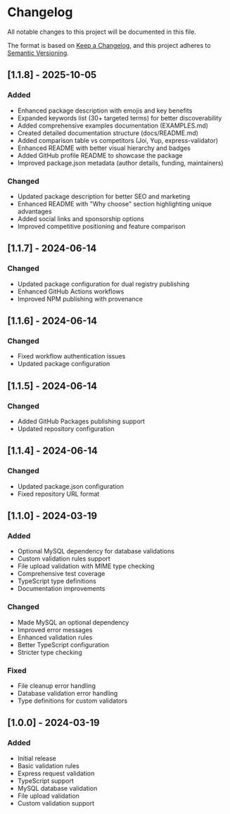 # Changelog

All notable changes to this project will be documented in this file.

The format is based on [Keep a Changelog](https://keepachangelog.com/en/1.0.0/),
and this project adheres to [Semantic Versioning](https://semver.org/spec/v2.0.0.html).

## [1.1.8] - 2025-10-05

### Added
- Enhanced package description with emojis and key benefits
- Expanded keywords list (30+ targeted terms) for better discoverability
- Added comprehensive examples documentation (EXAMPLES.md)
- Created detailed documentation structure (docs/README.md)
- Added comparison table vs competitors (Joi, Yup, express-validator)
- Enhanced README with better visual hierarchy and badges
- Added GitHub profile README to showcase the package
- Improved package.json metadata (author details, funding, maintainers)

### Changed
- Updated package description for better SEO and marketing
- Enhanced README with "Why choose" section highlighting unique advantages
- Added social links and sponsorship options
- Improved competitive positioning and feature comparison

## [1.1.7] - 2024-06-14

### Changed
- Updated package configuration for dual registry publishing
- Enhanced GitHub Actions workflows
- Improved NPM publishing with provenance

## [1.1.6] - 2024-06-14

### Changed
- Fixed workflow authentication issues
- Updated package configuration

## [1.1.5] - 2024-06-14

### Changed
- Added GitHub Packages publishing support
- Updated repository configuration

## [1.1.4] - 2024-06-14

### Changed
- Updated package.json configuration
- Fixed repository URL format

## [1.1.0] - 2024-03-19

### Added
- Optional MySQL dependency for database validations
- Custom validation rules support
- File upload validation with MIME type checking
- Comprehensive test coverage
- TypeScript type definitions
- Documentation improvements

### Changed
- Made MySQL an optional dependency
- Improved error messages
- Enhanced validation rules
- Better TypeScript configuration
- Stricter type checking

### Fixed
- File cleanup error handling
- Database validation error handling
- Type definitions for custom validators

## [1.0.0] - 2024-03-19

### Added
- Initial release
- Basic validation rules
- Express request validation
- TypeScript support
- MySQL database validation
- File upload validation
- Custom validation support 